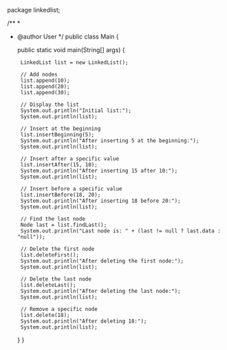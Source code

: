 package linkedlist;

/**
 *
 * @author User
 */
public class Main {

    
    public static void main(String[] args) {
        
        LinkedList list = new LinkedList();

        // Add nodes
        list.append(10);
        list.append(20);
        list.append(30);

        // Display the list
        System.out.println("Initial list:");
        System.out.println(list);

        // Insert at the beginning
        list.insertBeginning(5);
        System.out.println("After inserting 5 at the beginning:");
        System.out.println(list);

        // Insert after a specific value
        list.insertAfter(15, 10);
        System.out.println("After inserting 15 after 10:");
        System.out.println(list);

        // Insert before a specific value
        list.insertBefore(18, 20);
        System.out.println("After inserting 18 before 20:");
        System.out.println(list);

        // Find the last node
        Node last = list.findLast();
        System.out.println("Last node is: " + (last != null ? last.data : "null"));

        // Delete the first node
        list.deleteFirst();
        System.out.println("After deleting the first node:");
        System.out.println(list);

        // Delete the last node
        list.deleteLast();
        System.out.println("After deleting the last node:");
        System.out.println(list);

        // Remove a specific node
        list.delete(18);
        System.out.println("After deleting 18:");
        System.out.println(list);
    }
}

    
    


